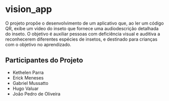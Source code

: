 # vision_app

O projeto propõe o desenvolvimento de um aplicativo que, ao ler um código QR, exibe um vídeo do inseto que fornece uma audiodescrição detalhada do inseto. O objetivo é auxiliar pessoas com deficiência visual e auditiva a reconhecerem diferentes espécies de insetos, e destinado para crianças com o objetivo no aprendizado.

## Participantes do Projeto
- Kethelen Parra
- Erick Meneses
- Gabriel Mussatto
- Hugo Valuar
- João Pedro de Oliveira

